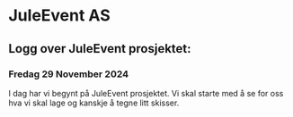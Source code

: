 # JuleEvent AS

## Logg over JuleEvent prosjektet:

### Fredag 29 November 2024

I dag har vi begynt på JuleEvent prosjektet. Vi skal starte med å se for oss hva vi skal lage og kanskje å tegne litt skisser.

